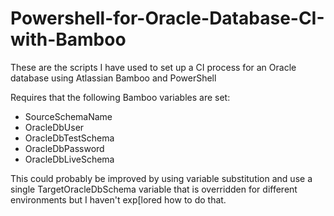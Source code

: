 # Powershell-for-Oracle-Database-CI-with-Bamboo
These are the scripts I have used to set up a CI process 
for an Oracle database using Atlassian Bamboo and PowerShell

Requires that the following Bamboo variables are set:

- SourceSchemaName
- OracleDbUser
- OracleDbTestSchema
- OracleDbPassword
- OracleDbLiveSchema

This could probably be improved by using variable substitution 
and use a single TargetOracleDbSchema variable that is overridden
for different environments but I haven't exp[lored how to do that.